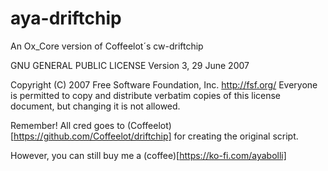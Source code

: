 # aya-driftchip
An Ox_Core version of Coffeelot´s cw-driftchip

GNU GENERAL PUBLIC LICENSE
Version 3, 29 June 2007

Copyright (C) 2007 Free Software Foundation, Inc. <http://fsf.org/>
Everyone is permitted to copy and distribute verbatim copies
of this license document, but changing it is not allowed.
 
Remember! All cred goes to (Coffeelot)[https://github.com/Coffeelot/driftchip] for creating the original script.

However, you can still buy me a (coffee)[https://ko-fi.com/ayabolli]
